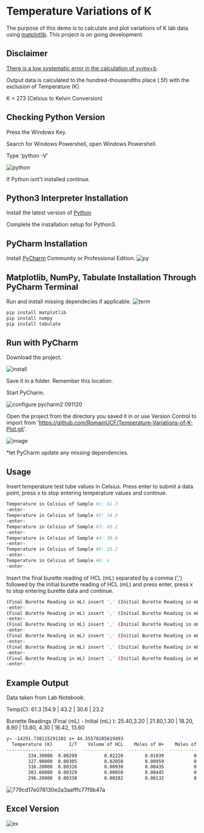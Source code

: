 # Temperature Variations of K

The purpose of this demo is to calculate and plot variations of K lab data using [matplotlib](https://matplotlib.org/). This project is on going development.

## Disclaimer
[There is a low systematic error in the calculation of y=mx+b](https://github.com/RomainUCF/Temperature-Variations-of-K-Plot/issues/1).

Output data is calculated to the hundred-thousandths place (.5f) with the exclusion of Temperature (K).

K = 273 (Celsius to Kelvin Conversion)

## Checking Python Version

Press the Windows Key.

Search for Windows Powershell, open Windows Powershell.

Type 'python -V'

![python](https://user-images.githubusercontent.com/63273069/110226992-9f387f80-7ec1-11eb-87bb-348c5ed86ca2.png)

If Python isnt't installed continue.

## Python3 Interpreter Installation

Install the latest version of [Python](https://www.python.org/downloads/)

Complete the installation setup for Python3.

## PyCharm Installation 

Install [PyCharm](https://www.jetbrains.com/pycharm/download/#section=windows) Community or Professional Edition.
![py](https://user-images.githubusercontent.com/63273069/110227607-1bce5c80-7ec8-11eb-8bfc-78011e451a21.png)

## Matplotlib, NumPy, Tabulate Installation Through PyCharm Terminal
Run and install missing dependecies if applicable. 
![term](https://user-images.githubusercontent.com/63273069/110227765-a9f71280-7ec9-11eb-8579-52febae33a5b.png)

```bash
pip install matplotlib
pip install numpy
pip install tabulate 
```

## Run with PyCharm

Download the project.

![install](https://user-images.githubusercontent.com/63273069/110227859-81bbe380-7eca-11eb-8bb8-177f94170276.png)


Save it in a folder. Remember this location.

Start PyCharm.

![configure pycharm2 091120](https://user-images.githubusercontent.com/63273069/110227672-dfe7c700-7ec8-11eb-8bae-b7c8715a49d2.png)

Open the project from the directory you saved it in or use Version Control to import from 'https://github.com/RomainUCF/Temperature-Variations-of-K-Plot.git'.

![image](https://user-images.githubusercontent.com/63273069/110227791-dd39a180-7ec9-11eb-9228-4098fdd3ef08.png)


*let PyCharm update any missing dependencies. 

## Usage 


Insert temperature test tube values in Celsius. Press enter to submit a data point, press x to stop entering temperature values and continue.
```bash
Temperature in Celsius of Sample #1: 61.3
-enter-
Temperature in Celsius of Sample #2: 54.9
-enter-
Temperature in Celsius of Sample #3: 43.2
-enter-
Temperature in Celsius of Sample #4: 30.6
-enter-
Temperature in Celsius of Sample #5: 23.2
-enter-
Temperature in Celsius of Sample #6: x
-enter-
```
Insert the final burette reading of HCL (mL) separated by a comma (',') followed by the initial burette reading of HCL (mL) and press enter, press x to stop entering burette data and continue. 

```bash
(Final Burette Reading in mL) insert ',' (Initial Burette Reading in mL) for Sample #1: 25.40,3.20
-enter-
(Final Burette Reading in mL) insert ',' (Initial Burette Reading in mL) for Sample #1: 21.8,1.30
-enter-
(Final Burette Reading in mL) insert ',' (Initial Burette Reading in mL) for Sample #3: 18.20,8.90
-enter-
(Final Burette Reading in mL) insert ',' (Initial Burette Reading in mL) for Sample #4: 13.80,4.30
-enter-
(Final Burette Reading in mL) insert ',' (Initial Burette Reading in mL) for Sample #5: 16.42,13.60
-enter-
(Final Burette Reading in mL) insert ',' (Initial Burette Reading in mL) for Sample #6: x
-enter-
```
## Example Output

Data taken from Lab Notebook:

Temp(C): 61.3 |54.9 | 43.2 | 30.6 | 23.2

Burrette Readings (Final (mL) - Initial (mL) ): 25.40,3.20 | 21.80,1.30 | 18.20, 8.90 | 13.80, 4.30 | 16.42, 13.60
```bash
y= -14291.738115291102 x+ 44.55578285619493
  Temperature (K)      1/T    Volume of HCL    Moles of H+    Moles of Borax    Molarity of Borax    Natural Log of Borax    3 Natural Log of Borax    Natural Log of Equilibrium Expression
-----------------  -------  ---------------  -------------  ----------------  -------------------  ----------------------  ------------------------  ---------------------------------------
        334.30000  0.00299          0.02220        0.01039           0.00519              1.03896                 0.03822                   0.11466                                  1.50095
        327.90000  0.00305          0.02050        0.00959           0.00480              0.95940                -0.04145                  -0.12434                                  1.26195
        316.20000  0.00316          0.00930        0.00435           0.00218              0.43524                -0.83186                  -2.49557                                 -1.10928
        303.60000  0.00329          0.00950        0.00445           0.00222              0.44460                -0.81058                  -2.43174                                 -1.04545
        296.20000  0.00338          0.00282        0.00132           0.00066              0.13198                -2.02514                  -6.07541                                 -4.68911

```
![779cd17e078130e2a3aafffc77f9b47a](https://user-images.githubusercontent.com/63273069/110224542-9a1c0600-7eaa-11eb-9336-0a03ca6e3f98.png)

## Excel Version
![ex](https://user-images.githubusercontent.com/63273069/110224769-85d90880-7eac-11eb-9771-e639bf82df5f.png)




